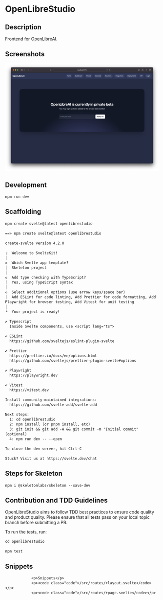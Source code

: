 # OpenLibreStudio

## Description
Frontend for OpenLibreAI.

## Screenshots

<img width="800" alt="screenshot" src="https://raw.githubusercontent.com/OpenLibreAI/OpenLibreStudio/develop/screenshots/screenshot_3.png">


## Development

```
npm run dev
```

## Scaffolding

```
npm create svelte@latest openlibrestudio

==> npm create svelte@latest openlibrestudio

create-svelte version 4.2.0

┌  Welcome to SvelteKit!
│
◇  Which Svelte app template?
│  Skeleton project
│
◇  Add type checking with TypeScript?
│  Yes, using TypeScript syntax
│
◇  Select additional options (use arrow keys/space bar)
│  Add ESLint for code linting, Add Prettier for code formatting, Add Playwright for browser testing, Add Vitest for unit testing
│
└  Your project is ready!

✔ Typescript
  Inside Svelte components, use <script lang="ts">

✔ ESLint
  https://github.com/sveltejs/eslint-plugin-svelte

✔ Prettier
  https://prettier.io/docs/en/options.html
  https://github.com/sveltejs/prettier-plugin-svelte#options

✔ Playwright
  https://playwright.dev

✔ Vitest
  https://vitest.dev

Install community-maintained integrations:
  https://github.com/svelte-add/svelte-add

Next steps:
  1: cd openlibrestudio
  2: npm install (or pnpm install, etc)
  3: git init && git add -A && git commit -m "Initial commit" (optional)
  4: npm run dev -- --open

To close the dev server, hit Ctrl-C

Stuck? Visit us at https://svelte.dev/chat
```


## Steps for Skeleton

```
npm i @skeletonlabs/skeleton --save-dev
```


## Contribution and TDD Guidelines
OpenLibreStudio aims to follow TDD best practices to ensure code quality and product quality. Please ensure that all tests pass on your local topic branch before submitting a PR.

To run the tests, run:

```
cd openlibrestudio

npm test
```



## Snippets

```
			<p>Snippets</p>
			<p><code class="code">/src/routes/+layout.svelte</code></p>
			<p><code class="code">/src/routes/+page.svelte</code></p>

```
